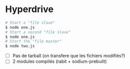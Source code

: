 
# Hyperdrive

```bash
# Start a "file slave"
$ node one.js
# Start a second "file slave"
$ node one.js
# Start the "file master"
$ node two.js
```

- [ ] Pas de tarball (on transfere que les fichiers modifiés?)
- [ ] 2 modules compilés (rabit + sodium-prebuilt)
